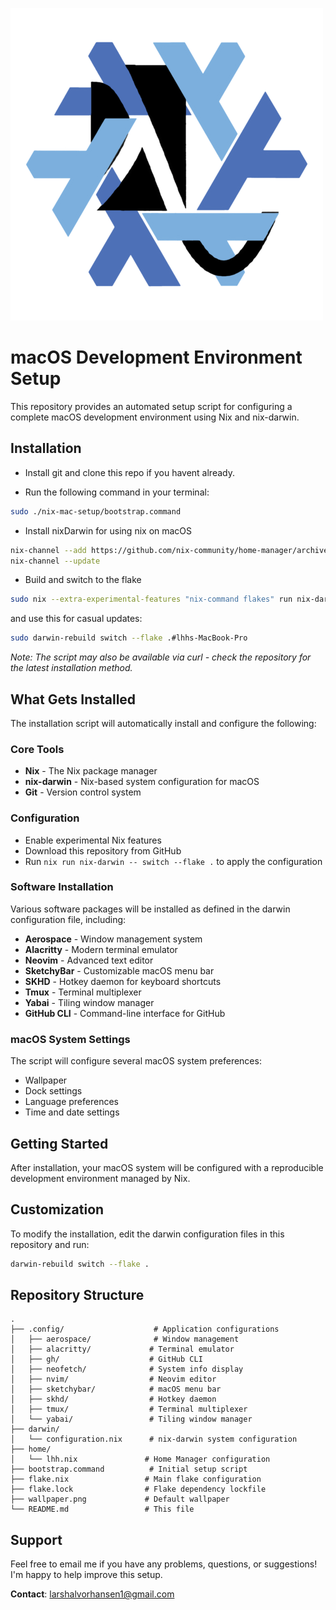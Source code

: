 ![nix-lambdasimLogo](logo.png "Lambda-nix")

# macOS Development Environment Setup

This repository provides an automated setup script for configuring a complete macOS development environment using Nix and nix-darwin.

## Installation

- Install git and clone this repo if you havent already.

- Run the following command in your terminal:
```bash
sudo ./nix-mac-setup/bootstrap.command
```

- Install nixDarwin for using nix on macOS
```bash
nix-channel --add https://github.com/nix-community/home-manager/archive/release-23.05.tar.gz home-manager
nix-channel --update
```

- Build and switch to the flake
```bash
sudo nix --extra-experimental-features "nix-command flakes" run nix-darwin -- switch --flake ./nix-mac-setup
```

and use this for casual updates:
```bash
sudo darwin-rebuild switch --flake .#lhhs-MacBook-Pro
```

_Note: The script may also be available via curl - check the repository for the latest installation method._

## What Gets Installed

The installation script will automatically install and configure the following:

### Core Tools

- **Nix** - The Nix package manager
- **nix-darwin** - Nix-based system configuration for macOS
- **Git** - Version control system

### Configuration

- Enable experimental Nix features
- Download this repository from GitHub
- Run `nix run nix-darwin -- switch --flake .` to apply the configuration

### Software Installation

Various software packages will be installed as defined in the darwin configuration file, including:

- **Aerospace** - Window management system
- **Alacritty** - Modern terminal emulator
- **Neovim** - Advanced text editor
- **SketchyBar** - Customizable macOS menu bar
- **SKHD** - Hotkey daemon for keyboard shortcuts
- **Tmux** - Terminal multiplexer
- **Yabai** - Tiling window manager
- **GitHub CLI** - Command-line interface for GitHub

### macOS System Settings

The script will configure several macOS system preferences:

- Wallpaper
- Dock settings
- Language preferences
- Time and date settings

## Getting Started

After installation, your macOS system will be configured with a reproducible development environment managed by Nix.

## Customization

To modify the installation, edit the darwin configuration files in this repository and run:

```bash
darwin-rebuild switch --flake .
```

## Repository Structure

```
.
├── .config/                    # Application configurations
│   ├── aerospace/              # Window management
│   ├── alacritty/             # Terminal emulator
│   ├── gh/                    # GitHub CLI
│   ├── neofetch/              # System info display
│   ├── nvim/                  # Neovim editor
│   ├── sketchybar/            # macOS menu bar
│   ├── skhd/                  # Hotkey daemon
│   ├── tmux/                  # Terminal multiplexer
│   └── yabai/                 # Tiling window manager
├── darwin/
│   └── configuration.nix      # nix-darwin system configuration
├── home/
│   └── lhh.nix               # Home Manager configuration
├── bootstrap.command          # Initial setup script
├── flake.nix                 # Main flake configuration
├── flake.lock                # Flake dependency lockfile
├── wallpaper.png             # Default wallpaper
└── README.md                 # This file
```

## Support

Feel free to email me if you have any problems, questions, or suggestions! I'm happy to help improve this setup.

**Contact**: [larshalvorhansen1@gmail.com](mailto:larshalvorhansen1@gmail.com)

